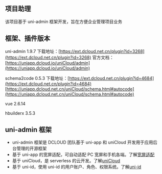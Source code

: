 ## 项目助理

该项目基于 uni-admin 框架开发，旨在方便企业管理项目业务

## 框架、插件版本

uni-admin 1.9.7
下载地址：[https://ext.dcloud.net.cn/plugin?id=3268](https://ext.dcloud.net.cn/plugin?id=3268)
官方文档：[https://uniapp.dcloud.io/uniCloud/admin](https://uniapp.dcloud.io/uniCloud/admin)

schema2code 0.5.3
下载地址：[https://ext.dcloud.net.cn/plugin?id=4684](https://ext.dcloud.net.cn/plugin?id=4684)
[https://uniapp.dcloud.net.cn/uniCloud/schema.html#autocode](https://uniapp.dcloud.net.cn/uniCloud/schema.html#autocode)

vue 2.6.14

hbuilderx 3.5.3

## uni-admin 框架

- uni-admin 框架是 DCLOUD 团队基于 uni-app 和 uniCloud 开发用于应用后台管理的开源框架
- 基于 uni-app 的宽屏适配，可自动适配 PC 宽屏和手机各端。了解[宽屏适配](https://uniapp.dcloud.io/adapt)
- 基于 uniCloud，是 serverless 的云开发。了解[uniCloud](https://uniapp.dcloud.io/uniCloud/README)
- 基于 uni-id，使用 uni-id 的用户账户、角色、权限系统。了解[uni-id](https://uniapp.dcloud.io/uniCloud/uni-id)